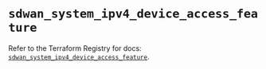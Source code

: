 # `sdwan_system_ipv4_device_access_feature`

Refer to the Terraform Registry for docs: [`sdwan_system_ipv4_device_access_feature`](https://registry.terraform.io/providers/ciscodevnet/sdwan/0.8.0/docs/resources/system_ipv4_device_access_feature).

